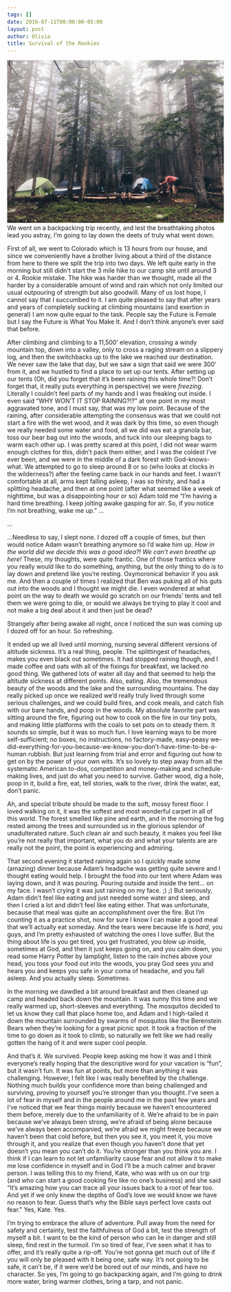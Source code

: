```yaml
---
tags: []
date: 2016-07-11T00:00:00-05:00
layout: post
author: Olivia
title: Survival of the Rookies
---
```


![IMG_0852.jpg](/media/IMG_0852.jpg)
We went on a backpacking trip recently, and lest the breathtaking photos lead you astray, I’m going to lay down the deets of truly what went down.

First of all, we went to Colorado which is 13 hours from our house, and since we conveniently have a brother living about a third of the distance from here to there we split the trip into two days. We left quite early in the morning but still didn't start the 3 mile hike to our camp site until around 3 or 4. Rookie mistake. The hike was harder than we thought, made all the harder by a considerable amount of wind and rain which not only limited our usual outpouring of strength but also goodwill. Many of us lost hope, I cannot say that I succumbed to it. I am quite pleased to say that after years and years of completely sucking at climbing mountains (and exertion in general) I am now quite equal to the task. People say the Future is Female but I say the Future is What You Make It. And I don’t think anyone’s ever said that before.

After climbing and climbing to a 11,500’ elevation, crossing a windy mountain top, down into a valley, only to cross a raging stream on a slippery log, and then the switchbacks up to the lake we reached our destination. We never saw the lake that day, but we saw a sign that said we were 300’ from it, and we hustled to find a place to set up our tents. After setting up our tents (Oh, did you forget that it’s been raining this whole time?! Don’t forget that, it really puts everything in perspective) we were _freezing_. Literally I couldn’t feel parts of my hands and I was freaking out inside. I even said “WHY WON’T IT STOP RAINING?!?” at one point in my most aggravated tone, and I must say, that was my low point. Because of the raining, after considerable attempting the consensus was that we could not start a fire with the wet wood, and it was dark by this time, so even though we really needed some water and food, all we did was eat a granola bar, toss our bear bag out into the woods, and tuck into our sleeping bags to warm each other up. I was pretty scared at this point, I did not wear warm enough clothes for this, didn’t pack them either, and I was the coldest I’ve ever been, and we were in the middle of a dark forest with God-knows-what. We attempted to go to sleep around 8 or so (who looks at clocks in the wilderness?) after the feeling came back in our hands and feet. I wasn’t comfortable at all, arms kept falling asleep, I was so thirsty, and had a splitting headache, and then at one point (after what seemed like a week of nighttime, but was a disappointing hour or so) Adam told me “I’m having a hard time breathing. I keep jolting awake gasping for air. So, if you notice I’m not breathing, wake me up.” …

…

…Needless to say, I slept none. I dozed off a couple of times, but then would notice Adam wasn’t breathing anymore so I’d wake him up. _How in the world did we decide this was a good idea?! We can’t even breathe up here!_ These, my thoughts, were quite frantic. One of those frantics where you really would like to do something, anything, but the only thing to do is to lay down and pretend like you’re resting. Oxymoronical behavior if you ask me. And then a couple of times I realized that Ben was puking all of his guts out into the woods and I thought we might die. I even wondered at what point on the way to death we would go scratch on our friends’ tents and tell them we were going to die, or would we always be trying to play it cool and not make a big deal about it and then just be dead?

Strangely after being awake all night, once I noticed the sun was coming up I dozed off for an hour. So refreshing.

It ended up we all lived until morning, nursing several different versions of altitude sickness. It’s a real thing, people. The splittingest of headaches, makes you even black out sometimes. It had stopped raining though, and I made coffee and oats with all of the fixings for breakfast, we lacked no good thing. We gathered lots of water all day and that seemed to help the altitude sickness at different points. Also, eating. Also, the tremendous beauty of the woods and the lake and the surrounding mountains. The day really picked up once we realized we’d really truly lived through some serious challenges, and we could build fires, and cook meals, and catch fish with our bare hands, and poop in the woods. My absolute favorite part was sitting around the fire, figuring out how to cook on the fire in our tiny pots, and making little platforms with the coals to set pots on to steady them. It sounds so simple, but it was so much fun. I love learning ways to be more self-sufficient; no boxes, no instructions, no factory-made, easy-peasy we-did-everything-for-you-because-we-know-you-don’t-have-time-to-be-a-human rubbish. But just learning from trial and error and figuring out how to get on by the power of your own wits. It’s so lovely to step away from all the systematic American to-dos, competition and money-making and schedule-making lives, and just do what you need to survive. Gather wood, dig a hole, poop in it, build a fire, eat, tell stories, walk to the river, drink the water, eat, don’t panic.

Ah, and special tribute should be made to the soft, mossy forest floor. I loved walking on it, it was the softest and most wonderful carpet in all of this world. The forest smelled like pine and earth, and in the morning the fog rested among the trees and surrounded us in the glorious splendor of unadulterated nature. Such clean air and such beauty, it makes you feel like you’re not really that important, what you do and what your talents are are really not the point, the point is experiencing and admiring.

That second evening it started raining again so I quickly made some (amazing) dinner because Adam’s headache was getting quite severe and I thought eating would help. I brought the food into our tent where Adam was laying down, and it was pouring. Pouring outside and inside the tent… on my face. I wasn’t crying it was just raining on my face. ;) ;) But seriously, Adam didn’t feel like eating and just needed some water and sleep, and then I cried a lot and didn’t feel like eating either. That was unfortunate, because that meal was quite an accomplishment over the fire. But I’m counting it as a practice shot, now for sure I know I can make a good meal that we’ll actually eat someday. And the tears were because life is _hard_, you guys, and I’m pretty exhausted of watching the ones I love suffer. But the thing about life is you get tired, you get frustrated, you blow up inside, sometimes at God, and then it just keeps going on, and you calm down, you read some Harry Potter by lamplight, listen to the rain inches above your head, you toss your food out into the woods, you pray God sees you and hears you and keeps you safe in your coma of headache, and you fall asleep. And you actually sleep. Sometimes.

In the morning we dawdled a bit around breakfast and then cleaned up camp and headed back down the mountain. It was sunny this time and we really warmed up, short-sleeves and everything. The mosquitos decided to let us know they call that place home too, and Adam and I high-tailed it down the mountain surrounded by swarms of mosquitos like the Berenstein Bears when they’re looking for a great picnic spot. It took a fraction of the time to go down as it took to climb, so naturally we felt like we had really gotten the hang of it and were super cool people.

And that’s it. We survived. People keep asking me how it was and I think everyone’s really hoping that the descriptive word for your vacation is “fun”, but it wasn’t fun. It was fun at points, but more than anything it was challenging. However, I felt like I was really benefited by the challenge. Nothing much builds your confidence more than being challenged and surviving, proving to yourself you’re stronger than you thought. I’ve seen a lot of fear in myself and in the people around me in the past few years and I’ve noticed that we fear things mainly because we haven’t encountered them before, merely due to the unfamiliarity of it. We’re afraid to be in pain because we’ve always been strong, we’re afraid of being alone because we’ve always been accompanied, we’re afraid we might freeze because we haven’t been that cold before, but then you see it, you meet it, you move through it, and you realize that even though you haven’t done that yet doesn’t you mean you can’t do it. You’re stronger than you think you are. I think if I can learn to not let unfamiliarity cause fear and not allow it to make me lose confidence in myself and in God I’ll be a much calmer and braver person. I was telling this to my friend, Kate, who was with us on our trip (and who can start a good cooking fire like no one’s business) and she said “It’s amazing how you can trace all your issues back to a root of fear too. And yet if we only knew the depths of God’s love we would know we have no reason to fear. Guess that’s why the Bible says perfect love casts out fear.” Yes, Kate. Yes.

I’m trying to embrace the allure of adventure. Pull away from the need for safety and certainty, test the faithfulness of God a bit, test the strength of myself a bit. I want to be the kind of person who can lie in danger and still sleep, find rest in the turmoil. I’m so tired of fear, I’ve seen what it has to offer, and it’s really quite a rip-off. You’re not gonna get much out of life if you will only be pleased with it being one, safe way. It’s not going to be safe, it can’t be, if it were we’d be bored out of our minds, and have no character. So yes, I’m going to go backpacking again, and I’m going to drink more water, bring warmer clothes, bring a tarp, and not panic.
